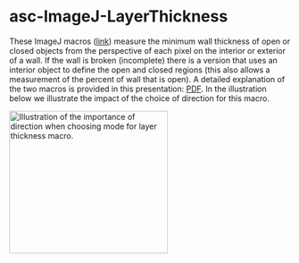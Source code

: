# asc-ImageJ-LayerThickness
<p>These ImageJ macros (<a href="https://github.com/peterjlee/asc-ImageJ-LayerThickness"  Title = "Applied Superconductivity Center Layer Thickness Macros Directory" >link</a>) measure the minimum wall thickness of open or closed objects from the perspective of each pixel on the interior or exterior of a wall. If the wall is broken (incomplete) there is a version that uses an interior object to define the open and closed regions (this also allows a measurement of the percent of wall that is open). A detailed explanation of the two macros is provided in this presentation:
  <a href="https://fs.magnet.fsu.edu/~lee/asc/ImageJUtilities/ASC-Macros/LayerThickness/Minimum%20wall%20thickness%20macro_060816.pdf">PDF</a>.
  In the illustration below we illustrate the impact of the choice of direction for this macro.</p><p><img src="https://fs.magnet.fsu.edu/~lee/asc/ImageJUtilities/IA_Images/ThicknessDirectionComparison_284x255_pal64.png" alt="Illustration of the importance of direction when choosing mode for layer thickness macro." width="284" height="255" /></p>
